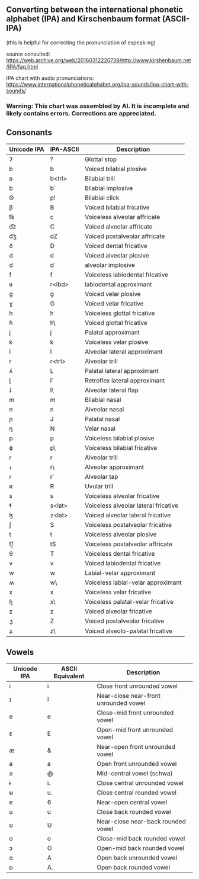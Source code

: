 ## Converting between the international phonetic alphabet (IPA) and Kirschenbaum format (ASCII-IPA)

(this is helpful for correcting the pronunciation of espeak-ng)

source consulted: https://web.archive.org/web/20160312220739/http://www.kirshenbaum.net/IPA/faq.html

IPA chart with audio pronunciations:  https://www.internationalphoneticalphabet.org/ipa-sounds/ipa-chart-with-sounds/


###  Warning:  This chart was assembled by AI.  It is incomplete and likely contains errors.  Corrections are appreciated.




## Consonants

| Unicode IPA | IPA-ASCII        | Description                              |
|-------------|------------------|------------------------------------------|
| ʔ           | ?                | Glottal stop                             |
| b           | b                | Voiced bilabial plosive                  |
| ʙ           | b\<trl\>         | Bilabial trill                           |
| ɓ           | b\`              | Bilabial implosive                       | 
| ʘ           | p!               | Bilabial click                           | 
| β           | B                | Voiced bilabial fricative                |
| t͡s          | c                | Voiceless alveolar affricate             |
| d͡z          | C                | Voiced alveolar affricate                |
| d͡ʒ          | dZ               | Voiced postalveolar affricate            |
| ð           | D                | Voiced dental fricative                  |
| d           | d                | Voiced alveolar plosive                  | 
| ɗ           | d\`              | alveolar implosive                       |
| f           | f                | Voiceless labiodental fricative          | 
| ʋ           | r\<lbd\>         | labiodental approximant                  | 
| g           | g                | Voiced velar plosive                     |
| ɣ           | G                | Voiced velar fricative                   |
| h           | h                | Voiceless glottal fricative              |
| ɦ           | h\               | Voiced glottal fricative                 |
| j           | j                | Palatal approximant                      |
| k           | k                | Voiceless velar plosive                  |
| l           | l                | Alveolar lateral approximant             | 
| r           | r\<trl\>         | Alveolar trill                           |
| ʎ           | L                | Palatal lateral approximant              |
| ɭ           | l`               | Retroflex lateral approximant            |
| ɺ           | l\               | Alveolar lateral flap                    |
| m           | m                | Bilabial nasal                           |
| n           | n                | Alveolar nasal                           |
| ɲ           | J                | Palatal nasal                            |
| ŋ           | N                | Velar nasal                              |
| p           | p                | Voiceless bilabial plosive               |
| ɸ           | p\               | Voiceless bilabial fricative             |
| r           | r                | Alveolar trill                           |
| ɹ           | r\               | Alveolar approximant                     |
| ɾ           | r`               | Alveolar tap                             |
| ʀ           | R                | Uvular trill                             |
| s           | s                | Voiceless alveolar fricative             | 
| ɬ           | s\<lat\>         | Voiceless alveolar lateral fricative     |
| ɮ           | z\<lat\>         | Voiced alveolar lateral fricative     |
| ʃ           | S                | Voiceless postalveolar fricative         |
| t           | t                | Voiceless alveolar plosive               |
| t͡ʃ          | tS               | Voiceless postalveolar affricate         |
| θ           | T                | Voiceless dental fricative               |
| v           | v                | Voiced labiodental fricative             |
| w           | w                | Labial-velar approximant                 |
| ʍ           | w\               | Voiceless labial-velar approximant       |
| x           | x                | Voiceless velar fricative                |
| ɧ           | x\               | Voiceless palatal-velar fricative        |
| z           | z                | Voiced alveolar fricative                |
| ʒ           | Z                | Voiced postalveolar fricative            |
| ʑ           | z\               | Voiced alveolo-palatal fricative         |

## Vowels

| Unicode IPA | ASCII Equivalent | Description                              |
|-------------|------------------|------------------------------------------|
| i           | i                | Close front unrounded vowel              |
| ɪ           | I                | Near-close near-front unrounded vowel    |
| e           | e                | Close-mid front unrounded vowel          |
| ɛ           | E                | Open-mid front unrounded vowel           |
| æ           | &                | Near-open front unrounded vowel          |
| a           | a                | Open front unrounded vowel               |
| ə           | @                | Mid-central vowel (schwa)                |
| ɨ           | i.               | Close central unrounded vowel            |
| ʉ           | u.               | Close central rounded vowel              |
| ɐ           | 6                | Near-open central vowel                  |
| u           | u                | Close back rounded vowel                 |
| ʊ           | U                | Near-close near-back rounded vowel       |
| o           | o                | Close-mid back rounded vowel             |
| ɔ           | O                | Open-mid back rounded vowel              |
| ɑ           | A                | Open back unrounded vowel                |
| ɒ           | A.               | Open back rounded vowel                  |
